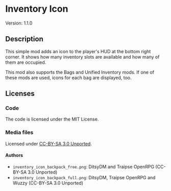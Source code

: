 # Inventory Icon
Version: 1.1.0

## Description
This simple mod adds an icon to the player's HUD at the bottom right corner.
It shows how many inventory slots are available and how many of them are
occupied.

This mod also supports the Bags and Unified Inventory mods. If one of these
mods are used, icons for each bag are displayed, too.

## Licenses
### Code
The code is licensed under the MIT License.

### Media files
Licensed under [CC-BY-SA 3.0 Unported](https://creativecommons.org/licenses/by-sa/3.0/).

#### Authors
* `inventory_icon_backpack_free.png`: DitsyDM and Traipse OpenRPG (CC-BY-SA 3.0 Unported)
* `inventory_icon_backpack_full.png`: DitsyDM, Traipse OpenRPG and Wuzzy (CC-BY-SA 3.0 Unported)
